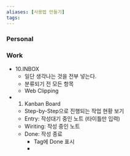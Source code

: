 ```yaml
---
aliases: [사용법 만들기]
tags:
---
```


### Personal


### Work
- 10.INBOX
	- 일단 생각나는 것을 전부 넣는다.
	- 분류되기 전 모든 항목 
	- Web Clipping
- 01. Kanban Board
	- Step-by-Step으로 진행되는 작업 현황 보기
	- Entry: 작성대기 중인 노트 (타이틀만 입력)
	- Wiriting: 작성 중인 노트
	- Done: 작성 종료
		- Tag에 Done 표시
		- 